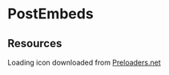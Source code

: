 # PostEmbeds

## Resources
Loading icon downloaded from [Preloaders.net](https://icons8.com/preloaders/)
